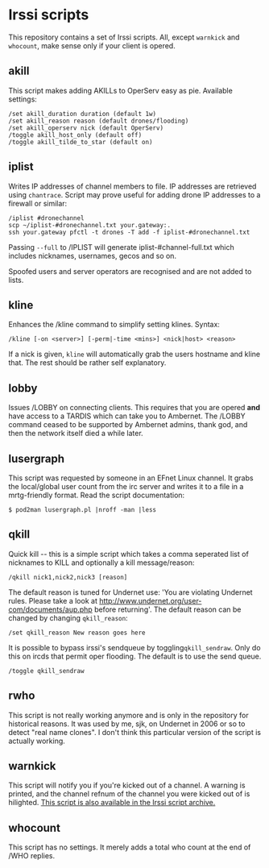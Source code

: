 # Irssi scripts

This repository contains a set of Irssi scripts. All, except
`warnkick` and `whocount`, make sense only if your client is opered.

## akill

This script makes adding AKILLs to OperServ easy as pie. Available settings:

    /set akill_duration duration (default 1w)
    /set akill_reason reason (default drones/flooding)
    /set akill_operserv nick (default OperServ)
    /toggle akill_host_only (default off)
    /toggle akill_tilde_to_star (default on)


## iplist

Writes IP addresses of channel members to file. IP addresses are retrieved
using `chantrace`. Script may prove useful for adding drone IP addresses to a
firewall or similar:

    /iplist #dronechannel
    scp ~/iplist-#dronechannel.txt your.gateway:.
    ssh your.gateway pfctl -t drones -T add -f iplist-#dronechannel.txt

Passing `--full` to /IPLIST will generate iplist-#channel-full.txt which
includes nicknames, usernames, gecos and so on.

Spoofed users and server operators are recognised and are not added to lists.

## kline

Enhances the /kline command to simplify setting klines. Syntax:

    /kline [-on <server>] [-perm|-time <mins>] <nick|host> <reason>

If a nick is given, `kline` will automatically grab the users hostname and
kline that. The rest should be rather self explanatory.

## lobby
Issues /LOBBY on connecting clients. This requires that you are opered **and**
have access to a TARDIS which can take you to Ambernet. The /LOBBY command
ceased to be supported by Ambernet admins, thank god, and then the network
itself died a while later.

## lusergraph

This script was requested by someone in an EFnet Linux channel. It grabs the
local/global user count from the irc server and writes it to a file in a
mrtg-friendly format. Read the script documentation:

    $ pod2man lusergraph.pl |nroff -man |less

## qkill

Quick kill -- this is a simple script which takes a comma seperated list of
nicknames to KILL and optionally a kill message/reason:

    /qkill nick1,nick2,nick3 [reason]

The default reason is tuned for Undernet use: 'You are violating Undernet
rules. Please take a look at
http://www.undernet.org/user-com/documents/aup.php before returning'. The
default reason can be changed by changing `qkill_reason`:

    /set qkill_reason New reason goes here

It is possible to bypass irssi's sendqueue by toggling`qkill_sendraw`. Only do
this on ircds that permit oper flooding. The default is to use the send queue.

    /toggle qkill_sendraw

## rwho

This script is not really working anymore and is only in the repository for
historical reasons. It was used by me, sjk, on Undernet in 2006 or so to
detect "real name clones". I don't think this particular version of the script
is actually working.

## warnkick

This script will notify you if you're kicked out of a channel. A warning is
printed, and the channel refnum of the channel you were kicked out of is
hilighted. [This script is also available in the Irssi script
archive.](http://scripts.irssi.org/scripts/warnkick.pl)

## whocount

This script has no settings. It merely adds a total who count at the end of
/WHO replies.
